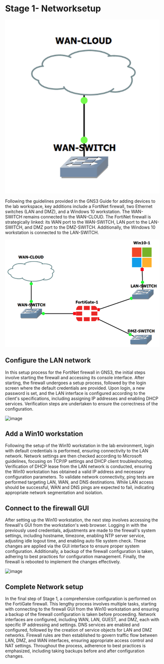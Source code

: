 # Stage 1- Networksetup

![image](https://github.com/fabianreyyes/Networking-Tools-and-Technology-Capstone-Project/blob/main/images/starttopology.png)

Following the guidelines provided in the GNS3 Guide for adding devices to the lab workspace, key additions include a FortiNet firewall, two Ethernet switches (LAN and DMZ), and a Windows 10 workstation. The WAN-SWITCH remains connected to the WAN-CLOUD. The FortiNet firewall is strategically linked: its WAN port to the WAN-SWITCH, LAN port to the LAN-SWITCH, and DMZ port to the DMZ-SWITCH. Additionally, the Windows 10 workstation is connected to the LAN-SWITCH.

![image](https://github.com/fabianreyyes/Networking-Tools-and-Technology-Capstone-Project/blob/main/images/endingtopolgy.png)

## Configure the LAN network
In this setup process for the FortiNet firewall in GNS3, the initial steps involve starting the firewall and accessing its console interface. After starting, the firewall undergoes a setup process, followed by the login screen where the default credentials are provided. Upon login, a new password is set, and the LAN interface is configured according to the client's specifications, including assigning IP addresses and enabling DHCP services. Verification steps are undertaken to ensure the correctness of the configuration.

![image](https://github.com/fabianreyyes/Networking-Tools-and-Technology-Capstone-Project/assets/165975783/e7d389fe-f24c-475c-b2eb-91757f79aba6)


## Add a Win10 workstation 
Following the setup of the Win10 workstation in the lab environment, login with default credentials is performed, ensuring connectivity to the LAN network. Network settings are then checked according to Microsoft guidelines, focusing on TCP/IP settings and DHCP client troubleshooting. Verification of DHCP lease from the LAN network is conducted, ensuring the Win10 workstation has obtained a valid IP address and necessary configuration parameters. To validate network connectivity, ping tests are performed targeting LAN, WAN, and DNS destinations. While LAN access should be successful, WAN and DNS pings are expected to fail, indicating appropriate network segmentation and isolation.

## Connect to the firewall GUI 
After setting up the Win10 workstation, the next step involves accessing the firewall's GUI from the workstation's web browser. Logging in with the previously used credentials, adjustments are made to the firewall's system settings, including hostname, timezone, enabling NTP server service, adjusting idle logout time, and enabling auto file system check. These changes are applied via the GUI interface to ensure proper system configuration. Additionally, a backup of the firewall configuration is taken, adhering to best practices for configuration management. Finally, the firewall is rebooted to implement the changes effectively.

![image](https://github.com/fabianreyyes/Networking-Tools-and-Technology-Capstone-Project/assets/165975783/ca709278-ed96-4cf6-ab8d-1e1344369aa2)

## Complete Network setup
In the final step of Stage 1, a comprehensive configuration is performed on the FortiGate firewall. This lengthy process involves multiple tasks, starting with connecting to the firewall GUI from the Win10 workstation and ensuring a backup of the firewall configuration is taken before proceeding. Network interfaces are configured, including WAN, LAN, GUEST, and DMZ, each with specific IP addressing and settings. DNS services are enabled and configured, followed by the creation of service objects for LAN and DMZ networks. Firewall rules are then established to govern traffic flow between LAN, DMZ, and WAN interfaces, ensuring appropriate access control and NAT settings. Throughout the process, adherence to best practices is emphasized, including taking backups before and after configuration changes.
